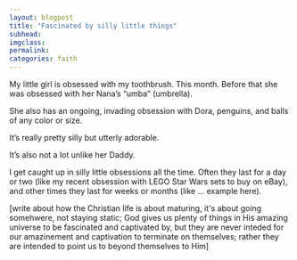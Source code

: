 ```yaml
---
layout: blogpost
title: "Fascinated by silly little things"
subhead:
imgclass:
permalink:
categories: faith
---
```


My little girl is obsessed with my toothbrush. This month. Before that she was obsessed with her Nana’s “umba” (umbrella).

She also has an ongoing, invading obsession with Dora, penguins, and balls of any color or size.

It’s really pretty silly but utterly adorable.

It’s also not a lot unlike her Daddy.

I get caught up in silly little obsessions all the time. Often they last for a day or two (like my recent obsession with LEGO Star Wars sets to buy on eBay), and other times they last for weeks or months (like ... example here).

[write about how the Christian life is about maturing, it's about going somehwere, not staying static; God gives us plenty of things in His amazing universe to be fascinated and captivated by, but they are never inteded for our amazinement and captivation to terminate on themselves; rather they are intended to point us to beyond themselves to Him]